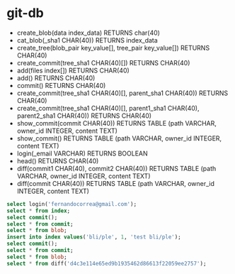 # git-db

- create_blob(data index_data) RETURNS char(40)
- cat_blob(_sha1 CHAR(40)) RETURNS index_data
- create_tree(blob_pair key_value[], tree_pair key_value[]) RETURNS CHAR(40)
- create_commit(tree_sha1 CHAR(40)[]) RETURNS CHAR(40)
- add(files index[]) RETURNS CHAR(40)
- add() RETURNS CHAR(40)
- commit() RETURNS CHAR(40)
- create_commit(tree_sha1 CHAR(40)[], parent_sha1 CHAR(40)) RETURNS CHAR(40)
- create_commit(tree_sha1 CHAR(40)[], parent1_sha1 CHAR(40), parent2_sha1 CHAR(40)) RETURNS CHAR(40)
- show_commit(commit CHAR(40)) RETURNS TABLE (path VARCHAR, owner_id INTEGER, content TEXT)
- show_commit() RETURNS TABLE (path VARCHAR, owner_id INTEGER, content TEXT)
- login(_email VARCHAR) RETURNS BOOLEAN
- head() RETURNS CHAR(40)
- diff(commit1 CHAR(40), commit2 CHAR(40)) RETURNS TABLE (path VARCHAR, owner_id INTEGER, content TEXT)
- diff(commit CHAR(40)) RETURNS TABLE (path VARCHAR, owner_id INTEGER, content TEXT)





```sql
select login('fernandocorrea@gmail.com');
select * from index;
select commit();
select * from commit;
select * from blob;
insert into index values('bli/ple', 1, 'test bli/ple');
select commit();
select * from commit;
select * from blob;
select * from diff('d4c3e114e65ed9b1935462d86613f22059ee2757');
```
